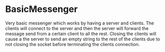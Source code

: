 # BasicMessenger
Very basic messenger which works by having a server and clients.
The clients will connect to the server and then the server will forward the message
send from a certain client to all the rest.
Closing the clients will cause a the server to send an empty string to the rest of the clients
due to not closing the socket before terminating the clients connection.

